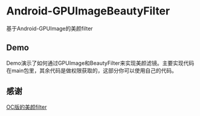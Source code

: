 # Android-GPUImageBeautyFilter
基于Android-GPUImage的美颜filter 
## Demo 
Demo演示了如何通过GPUImage和BeautyFilter来实现美颜滤镜。主要实现代码在main包里，其余代码是做权限获取的，这部分你可以使用自己的代码。
## 感谢
[OC版的美颜filter](https://github.com/Maru-zhang/MARFaceBeauty)
